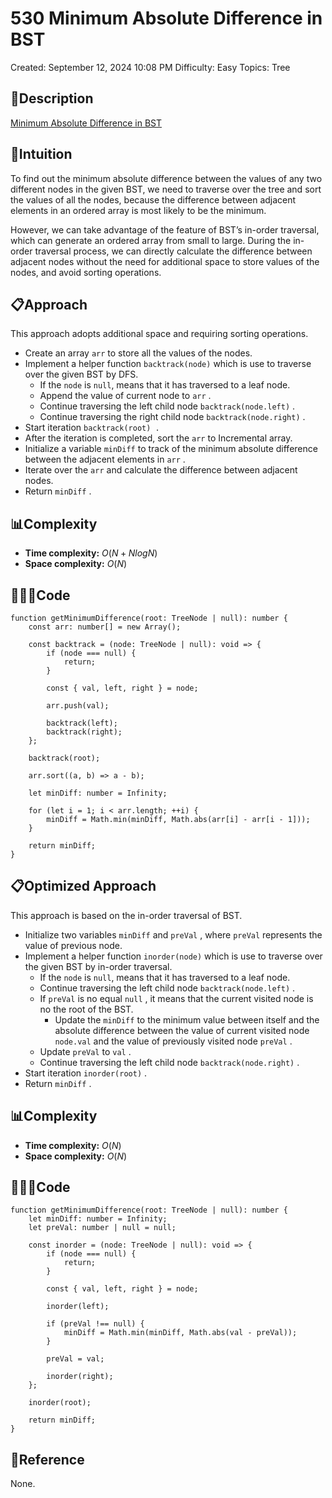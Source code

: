# 530 Minimum Absolute Difference in BST

Created: September 12, 2024 10:08 PM
Difficulty: Easy
Topics: Tree

## 📖Description

[Minimum Absolute Difference in BST](https://leetcode.com/problems/minimum-absolute-difference-in-bst/description/)

## 🤔Intuition

To find out the minimum absolute difference between the values of any two different nodes in the given BST, we need to traverse over the tree and sort the values of all the nodes, because the difference between adjacent elements in an ordered array is most likely to be the minimum.

However, we can take advantage of the feature of BST’s in-order traversal, which can generate an ordered array from small to large. During the in-order traversal process, we can directly calculate the difference between adjacent nodes without the need for additional space to store values of the nodes, and avoid sorting operations.

## 📋Approach

This approach adopts additional space and requiring sorting operations.

- Create an array `arr` to store all the values of the nodes.
- Implement a helper function `backtrack(node)` which is use to traverse over the given BST by DFS.
    - If the `node` is `null`, means that it has traversed to a leaf node.
    - Append the value of current node to `arr` .
    - Continue traversing the left child node `backtrack(node.left)` .
    - Continue traversing the right child node `backtrack(node.right)` .
- Start iteration `backtrack(root) .`
- After the iteration is completed, sort the `arr` to Incremental array.
- Initialize a variable `minDiff` to track of the minimum absolute difference between the adjacent elements in `arr` .
- Iterate over the `arr` and calculate the difference between adjacent nodes.
- Return `minDiff` .

## 📊Complexity

- **Time complexity:** $O(N + NlogN)$
- **Space complexity:** $O(N)$

## 🧑🏻‍💻Code

```tsx
function getMinimumDifference(root: TreeNode | null): number {
    const arr: number[] = new Array();

    const backtrack = (node: TreeNode | null): void => {
        if (node === null) {
            return;
        }

        const { val, left, right } = node;

        arr.push(val);

        backtrack(left);
        backtrack(right);
    };

    backtrack(root);

    arr.sort((a, b) => a - b);

    let minDiff: number = Infinity;

    for (let i = 1; i < arr.length; ++i) {
        minDiff = Math.min(minDiff, Math.abs(arr[i] - arr[i - 1]));
    }

    return minDiff;
}
```

## 📋Optimized Approach

This approach is based on the in-order traversal of BST.

- Initialize two variables `minDiff` and `preVal` , where `preVal` represents the value of previous node.
- Implement a helper function `inorder(node)` which is use to traverse over the given BST by in-order traversal.
    - If the `node` is `null`, means that it has traversed to a leaf node.
    - Continue traversing the left child node `backtrack(node.left)` .
    - If `preVal` is no equal `null` , it means that the current visited node is no the root of the BST.
        - Update the `minDiff` to the minimum value between itself and the absolute difference between the value of current visited node `node.val` and the value of previously visited node `preVal` .
    - Update `preVal` to `val` .
    - Continue traversing the left child node `backtrack(node.right)` .
- Start iteration `inorder(root)` .
- Return `minDiff` .

## 📊Complexity

- **Time complexity:** $O(N)$
- **Space complexity:** $O(N)$

## 🧑🏻‍💻Code

```tsx
function getMinimumDifference(root: TreeNode | null): number {
    let minDiff: number = Infinity;
    let preVal: number | null = null;

    const inorder = (node: TreeNode | null): void => {
        if (node === null) {
            return;
        }

        const { val, left, right } = node;

        inorder(left);

        if (preVal !== null) {
            minDiff = Math.min(minDiff, Math.abs(val - preVal));
        }

        preVal = val;

        inorder(right);
    };

    inorder(root);

    return minDiff;
}
```

## 🔖Reference

None.